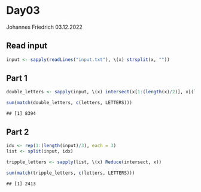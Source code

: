 Day03
================
Johannes Friedrich
03.12.2022

## Read input

``` r
input <- sapply(readLines("input.txt"), \(x) strsplit(x, ""))
```

## Part 1

``` r
double_letters <- sapply(input, \(x) intersect(x[1:(length(x)/2)], x[(length(x)/2+1):length(x)]))

sum(match(double_letters, c(letters, LETTERS)))
```

    ## [1] 8394

## Part 2

``` r
idx <- rep(1:(length(input)/3), each = 3)
list <- split(input, idx)

tripple_letters <- sapply(list, \(x) Reduce(intersect, x))

sum(match(tripple_letters, c(letters, LETTERS)))
```

    ## [1] 2413
